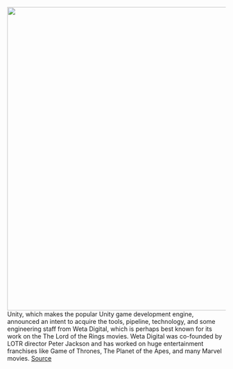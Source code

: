 <img src='https://cdn.vox-cdn.com/thumbor/7Elq1b-YNvU6JqeItMWW_e5xioQ=/0x0:3950x2629/1200x800/filters:focal(1659x999:2291x1631)/cdn.vox-cdn.com/uploads/chorus_image/image/70119090/452735254.0.jpg' width='700px' /><br/>
Unity, which makes the popular Unity game development engine, announced an intent to acquire the tools, pipeline, technology, and some engineering staff from Weta Digital, which is perhaps best known for its work on the The Lord of the Rings movies. Weta Digital was co-founded by LOTR director Peter Jackson and has worked on huge entertainment franchises like Game of Thrones, The Planet of the Apes, and many Marvel movies.
<a href='https://www.theverge.com/2021/11/9/22772900/unity-acquire-weta-digital-visual-effects-lord-of-the-rings-peter-jackson'> Source <a/>